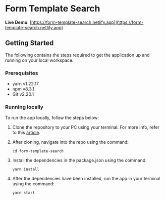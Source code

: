 # Form Template Search

**Live Demo**: [https://form-template-search.netlify.app](https://form-template-search.netlify.app)

## Getting Started

The following contains the steps required to get the application up and running on your local workspace.

### Prerequisites

- yarn v1.22.17
- npm v8.3.1
- Git v2.20.1

### Running locally

To run the app locally, follow the steps below:

1. Clone the repository to your PC using your terminal. For more info, refer to this [article](https://docs.github.com/en/github/creating-cloning-and-archiving-repositories/cloning-a-repository-from-github/cloning-a-repository).

2. After cloning, navigate into the repo using the command:

   ```
   cd form-template-search
   ```

3. Install the dependencies in the package.json using the command:

   ```
   yarn install
   ```

4. After the dependencies have been installed, run the app in your terminal using the command:
   ```
   yarn start
   ```
